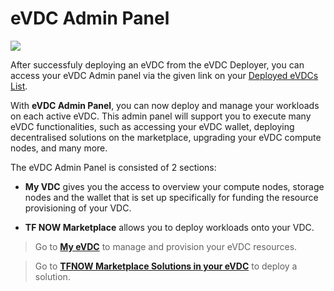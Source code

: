 # eVDC Admin Panel

![](img/evdcadmin.png)

After successfuly deploying an eVDC from the eVDC Deployer, you can access your eVDC Admin panel via the given link on your [Deployed eVDCs List](evdc_manage.md).

With __eVDC Admin Panel__, you can now deploy and manage your workloads on each active eVDC. This admin panel will support you to execute many eVDC functionalities, such as accessing your eVDC wallet, deploying decentralised solutions on the marketplace, upgrading your eVDC compute nodes, and many more.

The eVDC Admin Panel is consisted of 2 sections: 

- __My VDC__ gives you the access to overview your compute nodes, storage nodes and the wallet that is set up specifically for funding the resource provisioning of your VDC. 

- __TF NOW Marketplace__ allows you to deploy workloads onto your VDC.


> Go to [__My eVDC__](evdc_my_evdc.md) to manage and provision your eVDC resources.

> Go to [__TFNOW Marketplace Solutions in your eVDC__](evdc_tfnow.md) to deploy a solution.